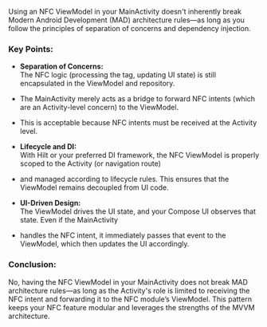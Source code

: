 Using an NFC ViewModel in your MainActivity doesn't inherently break Modern Android Development (MAD) 
architecture rules—as long as you follow the principles of separation of concerns and dependency injection.

### Key Points:
- **Separation of Concerns:**  
  The NFC logic (processing the tag, updating UI state) is still encapsulated in the ViewModel and repository. 
- The MainActivity merely acts as a bridge to forward NFC intents (which are an Activity-level concern) to the ViewModel. 
- This is acceptable because NFC intents must be received at the Activity level.

- **Lifecycle and DI:**  
  With Hilt or your preferred DI framework, the NFC ViewModel is properly scoped to the Activity (or navigation route) 
- and managed according to lifecycle rules. This ensures that the ViewModel remains decoupled from UI code.

- **UI-Driven Design:**  
  The ViewModel drives the UI state, and your Compose UI observes that state. Even if the MainActivity 
- handles the NFC intent, it immediately passes that event to the ViewModel, which then updates the UI accordingly.

### Conclusion:
No, having the NFC ViewModel in your MainActivity does not break MAD architecture rules—as long as the 
Activity's role is limited to receiving the NFC intent and forwarding it to the NFC module’s ViewModel. 
This pattern keeps your NFC feature modular and leverages the strengths of the MVVM architecture.